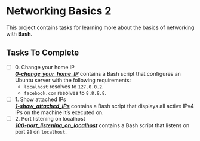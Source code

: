 # Networking Basics 2

This project contains tasks for learning more about the basics of networking with **Bash**.

## Tasks To Complete

+ [ ] 0\. Change your home IP <br/>_**[0-change_your_home_IP](0-change_your_home_IP)**_ contains a Bash script that configures an Ubuntu server with the following requirements:
  + `localhost` resolves to `127.0.0.2`.
  + `facebook.com` resolves to `8.8.8.8`.
+ [ ] 1\. Show attached IPs <br/>_**[1-show_attached_IPs](1-show_attached_IPs)**_ contains a Bash script that displays all active IPv4 IPs on the machine it’s executed on.
+ [ ] 2\. Port listening on localhost <br/>_**[100-port_listening_on_localhost](100-port_listening_on_localhost)**_ contains a Bash script that listens on port `98` on `localhost`.
